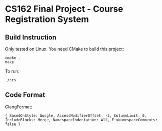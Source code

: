 # CS162 Final Project - Course Registration System

## Build Instruction

Only tested on Linux. You need CMake to build this project:

```shell
cmake .
make
```

To run:

```shell
./crs
```

## Code Format

ClangFormat:

```
{ BasedOnStyle: Google, AccessModifierOffset: -2, ColumnLimit: 0, IncludeBlocks: Merge, NamespaceIndentation: All, FixNamespaceComments: false }
```
